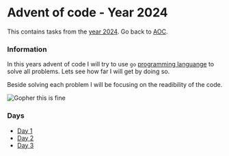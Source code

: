# Advent of code - Year 2024

This contains tasks from the [year 2024](https://adventofcode.com/2024). Go back to [AOC](../adventofcode.md).

### Information

In this years advent of code I will try to use `go` [programming languange](https://go.dev) to solve all problems. Lets see how far I will get by doing so.

Beside solving each problem I will be focusing on the readibility of the code.

![Gopher this is fine](https://raw.githubusercontent.com/MariaLetta/free-gophers-pack/master/illustrations/png/2.png)

### Days

- [Day 1](2024-1.md)
- [Day 2](2024-2.md)
- [Day 3](2024-3.md)
